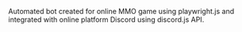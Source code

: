Automated bot created for online MMO game using playwright.js and integrated with online platform Discord using discord.js API.
